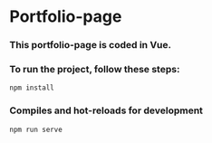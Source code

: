 # Portfolio-page

### This portfolio-page is coded in Vue.

### To run the project, follow these steps:
```
npm install
```

### Compiles and hot-reloads for development
```
npm run serve
```
